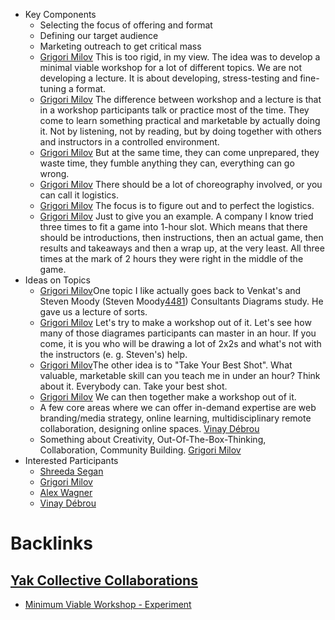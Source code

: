 - Key Components
    -  Selecting the focus of offering and format
    -  Defining our target audience
    -  Marketing outreach to get critical mass
    - [Grigori Milov](<Grigori Milov.md>) This is too rigid, in my view. The idea was to develop a minimal viable workshop for a lot of different topics. We are not developing a lecture. It is about developing, stress-testing and fine-tuning a format. 
    - [Grigori Milov](<Grigori Milov.md>) The difference between workshop and a lecture is that in a workshop participants talk or practice most of the time. They come to learn something practical and marketable by actually doing it. Not by listening, not by reading, but by doing together with others and instructors in a controlled environment.
    - [Grigori Milov](<Grigori Milov.md>) But at the same time, they can come unprepared, they waste time, they fumble anything they can, everything can go wrong. 
    - [Grigori Milov](<Grigori Milov.md>) There should be a  lot of choreography involved, or you can call it logistics.
    - [Grigori Milov](<Grigori Milov.md>) The focus is to figure out and to perfect the logistics.
    - [Grigori Milov](<Grigori Milov.md>) Just to give you an example. A company I know tried three times to fit a game into 1-hour slot. Which means that there should be introductions, then instructions, then an actual game, then results and takeaways and then a wrap up, at the very least. All three times at the mark of 2 hours they were right in the middle of the game. 
- Ideas on Topics
    - [Grigori Milov](<Grigori Milov.md>)One topic I like actually goes back to Venkat's and Steven Moody (Steven Moody[4481](<4481.md>)) Consultants Diagrams study. He gave us a lecture of sorts.
    - [Grigori Milov](<Grigori Milov.md>) Let's try to make a workshop out of it. Let's see how many of those diagrames participants can master in an hour. If you come, it is you who will be drawing a lot of 2x2s and what's not with the instructors (e. g. Steven's) help.
    - [Grigori Milov](<Grigori Milov.md>)The other idea is to "Take Your Best Shot". What valuable, marketable skill can you teach me in under an hour? Think about it. Everybody can. Take your best shot. 
    - [Grigori Milov](<Grigori Milov.md>) We can then together make a workshop out of it.
    - A few core areas where we can offer in-demand expertise are web branding/media strategy, online learning, multidisciplinary remote collaboration, designing online spaces. [Vinay Débrou](<Vinay Débrou.md>)
    - Something about Creativity, Out-Of-The-Box-Thinking, Collaboration, Community Building. [Grigori Milov](<Grigori Milov.md>)
- Interested Participants
    - [Shreeda Segan](<Shreeda Segan.md>)
    - [Grigori Milov](<Grigori Milov.md>)
    - [Alex Wagner](<Alex Wagner.md>)
    - [Vinay Débrou](<Vinay Débrou.md>)

# Backlinks
## [Yak Collective Collaborations](<Yak Collective Collaborations.md>)
- [Minimum Viable Workshop  - Experiment](<Minimum Viable Workshop  - Experiment.md>)

